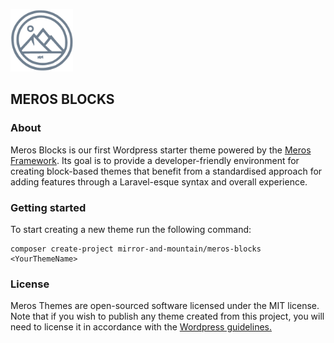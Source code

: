 <a href="https://mirrorandmountain.com" target="_blank"><img src="https://github.com/mirror-and-mountain/assets/raw/main/logos/png/mm-logo-slate-transparent-512.png" width="100" alt="MIRROR AND MOUNTAIN Logo"></a>

## MEROS BLOCKS

### About
Meros Blocks is our first Wordpress starter theme powered by the [Meros Framework](https://github.com/mirror-and-mountain/meros-framework). Its goal is to provide a developer-friendly environment for creating block-based themes that benefit from a standardised approach for adding features through a Laravel-esque syntax and overall experience.

### Getting started
To start creating a new theme run the following command:
```console
composer create-project mirror-and-mountain/meros-blocks <YourThemeName>
```

### License 
Meros Themes are open-sourced software licensed under the MIT license. Note that if you wish to publish any theme created from this project, you will need to license it in accordance with the [Wordpress guidelines.](https://developer.wordpress.org/themes/releasing-your-theme/)

